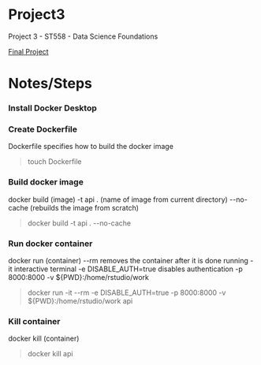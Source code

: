 # Project3
Project 3 - ST558 - Data Science Foundations

[Final Project](final_project.pdf)

# Notes/Steps

### Install Docker Desktop


### Create Dockerfile
Dockerfile specifies how to build the docker image
> touch Dockerfile

### Build docker image
docker build (image)
    -t api . (name of image from current directory)
    --no-cache (rebuilds the image from scratch)
> docker build -t api . --no-cache

### Run docker container
docker run (container)
    --rm removes the container after it is done running
    -it interactive terminal
    -e DISABLE_AUTH=true disables authentication
    -p 8000:8000
    -v ${PWD}:/home/rstudio/work
> docker run -it --rm -e DISABLE_AUTH=true -p 8000:8000 -v ${PWD}:/home/rstudio/work api

### Kill container
docker kill (container)
> docker kill api
